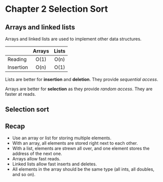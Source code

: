 # Chapter 2 Selection Sort

## Arrays and linked lists

Arrays and linked lists are used to implement other data structures.

|            | Arrays  | Lists |
| ---------- |:-------:|:-----:|
| Reading    | O(1)    | O(n)  |
| Insertion  | O(n)    | O(1)  |

Lists are better for **insertion** and **deletion**. They provide *sequential access*.

Arrays are better for **selection** as they provide *random access*. They are faster at reads.

## Selection sort

## Recap

- Use an array or list for storing multiple elements.
- With an array, all elements are stored right next to each other.
- With a list, elements are strewn all over, and one element stores the address of the next one.
- Arrays allow fast reads.
- Linked lists allow fast inserts and deletes.
- All elements in the array should be the same type (all ints, all doubles, and so on).
